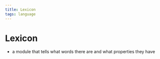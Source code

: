 ```yaml
---
title: Lexicon
tags: language
---
```


# Lexicon
- a module that tells what words there are and what properties they have 


























